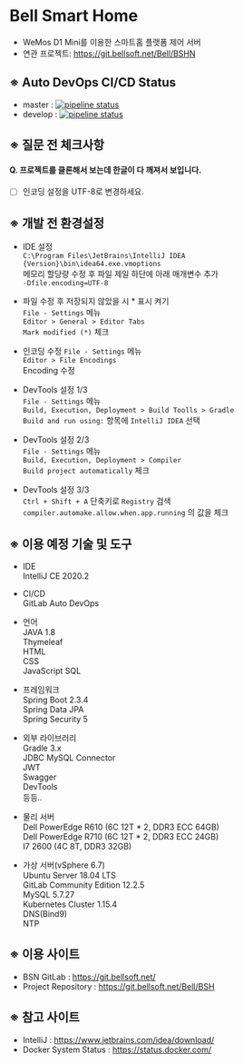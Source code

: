 Bell Smart Home
====================
- WeMos D1 Mini를 이용한 스마트홈 플랫폼 제어 서버  
- 연관 프로젝트: https://git.bellsoft.net/Bell/BSHN  


## ※ Auto DevOps CI/CD Status
- master : 
[![pipeline status](https://git.bellsoft.net/Bell/BSH/badges/master/pipeline.svg)](https://git.bellsoft.net/Bell/BSH/commits/master)
- develop : 
[![pipeline status](https://git.bellsoft.net/Bell/BSH/badges/develop/pipeline.svg)](https://git.bellsoft.net/Bell/BSH/commits/develop)
  
## ※ 질문 전 체크사항  
#### Q. 프로젝트를 클론해서 보는데 한글이 다 깨져서 보입니다.  
* [ ]  인코딩 설정을 UTF-8로 변경하세요.  


## ※ 개발 전 환경설정  
- IDE 설정  
`C:\Program Files\JetBrains\IntelliJ IDEA {Version}\bin\idea64.exe.vmoptions`  
메모리 할당량 수정 후 파일 제일 하단에 아래 매개변수 추가  
`-Dfile.encoding=UTF-8`


- 파일 수정 후 저장되지 않았을 시 * 표시 켜기  
`File - Settings` 메뉴  
`Editor > General > Editor Tabs`  
`Mark modified (*)` 체크  


- 인코딩 수정
`File - Settings` 메뉴  
`Editor > File Encodings`  
Encoding 수정  


- DevTools 설정 1/3  
`File - Settings` 메뉴  
`Build, Execution, Deployment > Build Toolls > Gradle`  
`Build and run using:` 항목에 `IntelliJ IDEA` 선택  

- DevTools 설정 2/3  
`File - Settings` 메뉴  
`Build, Execution, Deployment > Compiler`  
`Build project automatically` 체크  

- DevTools 설정 3/3  
`Ctrl + Shift + A` 단축키로 `Registry` 검색  
`compiler.automake.allow.when.app.running` 의 값을 체크  



## ※ 이용 예정 기술 및 도구  
- IDE  
IntelliJ CE 2020.2  

- CI/CD  
GitLab Auto DevOps  

- 언어  
JAVA 1.8  
Thymeleaf  
HTML  
CSS  
JavaScript
SQL  

- 프레임워크  
Spring Boot 2.3.4  
Spring Data JPA  
Spring Security 5  

- 외부 라이브러리  
Gradle 3.x  
JDBC MySQL Connector  
JWT  
Swagger  
DevTools  
등등..  

- 물리 서버  
Dell PowerEdge R610 (6C 12T * 2, DDR3 ECC 64GB)  
Dell PowerEdge R710 (6C 12T * 2, DDR3 ECC 24GB)  
I7 2600 (4C 8T, DDR3 32GB)  

- 가상 서버(vSphere 6.7)  
Ubuntu Server 18.04 LTS  
GitLab Community Edition 12.2.5  
MySQL 5.7.27  
Kubernetes Cluster 1.15.4  
DNS(Bind9)  
NTP  



## ※ 이용 사이트  
- BSN GitLab : https://git.bellsoft.net/  
- Project Repository : https://git.bellsoft.net/Bell/BSH  


## ※ 참고 사이트  
- IntelliJ : https://www.jetbrains.com/idea/download/  
- Docker System Status : https://status.docker.com/  
